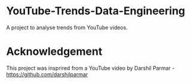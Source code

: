 # YouTube-Trends-Data-Engineering
A project to analyse trends from YouTube videos.

# Acknowledgement
This project was insprired from a YouTube video by Darshil Parmar - https://github.com/darshilparmar
